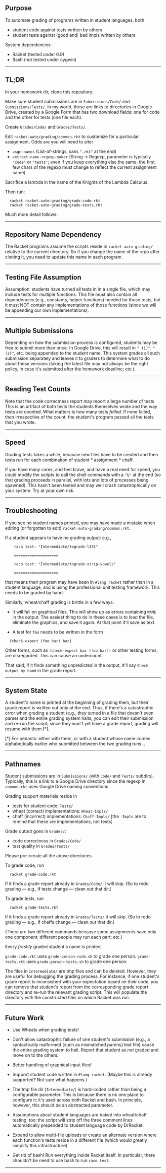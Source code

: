 ## Purpose

To automate grading of programs written in student languages, both

- student code against tests written by others
- student tests against (good and) bad impls written by others

System dependencies:

- Racket (tested under 6.9)
- Bash (not tested under cygwin)

----

## TL;DR

In your homework dir, clone this repository.

Make sure student submissions are in `Submissions/Code/` and
`Submissions/Tests/`. In my world, these are links to directories in
Google Drive, created by a Google Form that has two download fields:
one for code and the other for tests (one file each).

Create `Grades/Code/` and `Grades/Tests/`.

Edit `racket-auto/grading/common.rkt` to customize for a particular
assignment. Odds are you will need to alter
- `asgn-names` (List-of-strings, sans `".rkt"` at the end)
- `extract-name-regexp-maker` (String -> Regexp, parameter is
  typically `"code"` or `"tests"`; even if you keep everything else the
  same, the first few chars of the regexp must change to reflect the
  current assignment name)

Sacrifice a lambda in the name of the Knights of the Lambda Calculus.

Then run:
```
  racket racket-auto-grading/grade-code.rkt
  racket racket-auto-grading/grade-tests.rkt
```

Much more detail follows.

----

## Repository Name Dependency

The Racket programs assume the scripts reside in `racket-auto-grading/`
relative to the current directory. So if you change the name of the
repo after cloning it, you need to update this name in each program.

----

## Testing File Assumption

Assumption: students have turned all tests in in a single file, which
may include tests for multiple functions. This file must also contain
all dependencies (e.g., constants, helper functions) needed for those
tests, but it must NOT contain any implementations of those functions
(since we will be appending our own implementations).

----

## Multiple Submissions

Depending on how the submission process is configured, students may be
free to submit more than once. In Google Drive, this will result in
`" (1)"`, `" (2)"`, etc. being appended to the student name. This system
grades all such submission separately and leaves it to graders to
determine what to do about these versions (taking the latest file may
not always be the right policy, in case it's submitted after the
homework deadline; etc.).

----

## Reading Test Counts

Note that the code correctness report may report a large number of
tests. This is an artifact of both tests the students themselves wrote
and the way tests are counted. What matters is how many tests
*failed*. If none failed, then irrespective of the count, the
student's program passed all the tests that you wrote.

----

## Speed

Grading tests takes a while, because new files have to be created and
then tests run for each combination of student * assignment * chaff.

If you have many cores, and feel brave, and have a real need for
speed, you could modify the scripts to call the shell commands with a
`"&"` at the end (so that grading proceeds in parallel, with lots and
lots of processes being spawned). This hasn't been tested and may well
crash catastrophically on your system. Try at your own risk.

----

## Troubleshooting

If you see no student names printed, you may have made a mistake when
editing (or forgotten to edit) `racket-auto-grading/common.rkt`.

If a student appears to have no grading output: e.g.,
```
    raco test: "Intermediate/tograde-l33t"

    ====================

    raco test: "Intermediate/tograde-strip-vowels"

    ====================
```
that means their program may have been in `#lang racket` rather than
in a student language, and is using the professional unit testing
framework. This needs to be graded by hand.

Similarly, wheat/chaff grading is brittle in a few ways:

- It will fail on graphical files. This will show up as errors
  containing `WXME` in the output. The easiest thing to do in these
  cases is to load the file, eliminate the graphics, and save it
  again. At that point it'll save as text.

- A test for `foo` needs to be written in the form
```
  (check-expect (foo bar) baz)
```
  Other forms, such as `(check-expect baz (foo bar))` or other testing
  forms, are disregarded. This can cause an undercount.

That said, if it finds something unpredicted in the output, it'll say
`Check output by hand` in the grade report.

----

## System State

A student's name is printed at the beginning of grading them, but
their grade report is written out only at the end. Thus, if there's a
catastrophic error when grading a student (e.g., they turned in a file
that doesn't even parse) and the entire grading system halts, you can
edit their submission and re-run the script; since they won't yet have
a grade report, grading will resume with them [*].

[*] For pedants: either with them, or with a student whose name comes
alphabetically earlier who submitted between the two grading runs…

----

## Pathnames

Student submissions are in `Submissions/` (with `Code/` and `Tests/`
subdirs). Typically, this is a link to a Google Drive directory since
the regexp in `common.rkt` uses Google Drive naming conventions.

Grading support materials reside in
- tests for student code: `Tests/`
- wheat (correct) implementations: `Wheat-Impls/`
- chaff (incorrect) implementations: `Chaff-Impls/`
[the `-Impls` are to remind that these are implementations, not tests]

Grade output goes in `Grades/`:
- code correctness in `Grades/Code/`
- test quality in `Grades/Tests/`

Please pre-create all the above directories.

To grade code, run
```
  racket grade-code.rkt
```
If it finds a grade report already in `Grades/Code/` it will skip.
(So to redo grading — e.g., if tests change — clean out that dir.)

To grade tests, run
```
  racket grade-tests.rkt
```
If it finds a grade report already in `Grades/Tests/` it will skip.
(So to redo grading — e.g., if chaffs change — clean out that dir.)

(There are two different commands because some assignments have only
one component; different people may run each part; etc.)

Every *freshly* graded student's name is printed.

`grade-code.rkt` uses `grade-person-code.sh` to grade one person.
`grade-tests.rkt` uses `grade-person-tests.sh` to grade one person.

The files in `Intermediate/` are tmp files and can be
deleted. However, they are useful for debugging the grading
process. For instance, if one student's grade report is inconsistent
with your expectation based on their code, you can remove that
student's report from the corresponding grade report directory and
re-run the relevant grading script. This will populate the directory
with the constructed files on which Racket was run.

----

## Future Work

- Use Wheats when grading tests!

- Don't allow catastrophic failure of one student's submission (e.g.,
  a syntactically malformed [such as mismatched parens] test file)
  cause the entire grading system to halt. Report that student as
  _not_ graded and move on to the others.

- Better handling of graphical input files!

- Support student code written in `#lang racket`. (Maybe this is
  already supported? Not sure what happens.)

- The tmp file dir (`Intermediate/`) is hard-coded rather than being a
  configurable parameter. This is because there is no one place to
  configure it: it's used across both Racket and bash. In principle,
  however, this should be an abstracted parameter.

- Assumptions about student languages are baked into wheat/chaff
  testing, too: the script will strip off the three comment lines
  automatically prepended to student language code by DrRacket.

- Expand to allow multi-file uploads or create an alternate version
  where each function's tests reside in a different file (which
  would greatly simplify this infrastructure).

- Get rid of bash! Run everything inside Racket itself. In particular,
  there shouldn't be need to use bash to run `raco test`.

----
